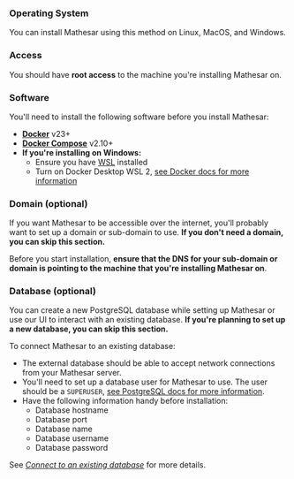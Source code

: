 ### Operating System
You can install Mathesar using this method on Linux, MacOS, and Windows.

### Access
You should have **root access** to the machine you're installing Mathesar on.

### Software
You'll need to install the following software before you install Mathesar:

- **[Docker](https://docs.docker.com/desktop/)** v23+
- **[Docker Compose](https://docs.docker.com/compose/install/)** v2.10+
- **If you're installing on Windows:**
    - Ensure you have [WSL](https://learn.microsoft.com/en-us/windows/wsl/install) installed
    - Turn on Docker Desktop WSL 2, [see Docker docs for more information](https://docs.docker.com/desktop/windows/wsl/#turn-on-docker-desktop-wsl-2)

### Domain (optional)
If you want Mathesar to be accessible over the internet, you'll probably want to set up a domain or sub-domain to use. **If you don't need a domain, you can skip this section.**

Before you start installation, **ensure that the DNS for your sub-domain or domain is pointing to the machine that you're installing Mathesar on**.

### Database (optional)
You can create a new PostgreSQL database while setting up Mathesar or use our UI to interact with an existing database. **If you're planning to set up a new database, you can skip this section.**

To connect Mathesar to an existing database:

- The external database should be able to accept network connections from your Mathesar server.
- You'll need to set up a database user for Mathesar to use. The user should be a `SUPERUSER`, [see PostgreSQL docs for more information](https://www.postgresql.org/docs/13/sql-createrole.html).
- Have the following information handy before installation:
    - Database hostname
    - Database port
    - Database name
    - Database username
    - Database password

See _[Connect to an existing database](/configuration/connect-to-existing-db)_ for more details.
